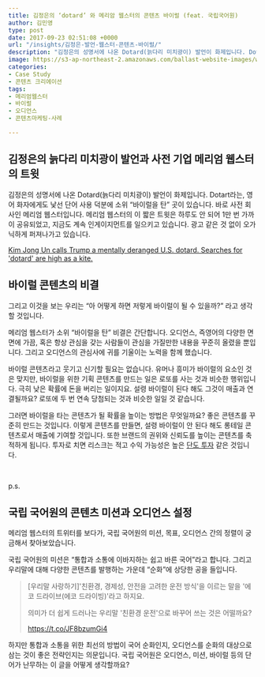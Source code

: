 ```yaml
---
title: 김정은의 ‘dotard’ 와 메리암 웹스터의 콘텐츠 바이럴 (feat. 국립국어원)
author: 김민영
type: post
date: 2017-09-23 02:51:08 +0000
url: "/insights/김정은-발언-웹스터-콘텐츠-바이럴/"
description: "김정은의 성명서에 나온 Dotard(늙다리 미치광이) 발언이 화제입니다. Dotart라는, 영어 화자에게도 낯선 단어 사용 덕분에 소위 “바이럴을 탄” 곳이 있습니다. 바로 사전 회사인 메리엄 웹스터입니다. 메리엄 웹스터 바이럴의 비결을 짧게 설명합니다."
image: https://s3-ap-northeast-2.amazonaws.com/ballast-website-images/wp-content/uploads/2017/09/23120210/%EC%9B%B9%EC%8A%A4%ED%84%B0-%EB%B0%94%EC%9D%B4%EB%9F%B4-%EC%BD%98%ED%85%90%EC%B8%A0.jpeg
categories:
- Case Study
- 콘텐츠 크리에이션
tags:
- 메리엄웹스터
- 바이럴
- 오디언스
- 콘텐츠마케팅-사례

---
```

## 김정은의 늙다리 미치광이 발언과 사전 기업 메리엄 웹스터의 트윗

김정은의 성명서에 나온 Dotard(늙다리 미치광이) 발언이 화제입니다. Dotart라는, 영어 화자에게도 낯선 단어 사용 덕분에 소위 “바이럴을 탄” 곳이 있습니다. 바로 사전 회사인 메리엄 웹스터입니다. 메리엄 웹스터의 이 짧은 트윗은 하루도 안 되어 1만 번 가까이 공유되었고, 지금도 계속 인게이지먼트를 일으키고 있습니다. 광고 같은 것 없이 오가닉하게 퍼져나가고 있습니다. 

[Kim Jong Un calls Trump a mentally deranged U.S. dotard. Searches for 'dotard' are high as a kite.](https://t.co/HztPoLSjXi) 

## 바이럴 콘텐츠의 비결

그리고 이것을 보는 우리는 “아 어떻게 하면 저렇게 바이럴이 될 수 있을까?” 라고 생각할 것입니다.

메리엄 웹스터가 소위 “바이럴을 탄” 비결은 간단합니다. 오디언스, 즉영어의 다양한 면면에 가끔, 혹은 항상 관심을 갖는 사람들이 관심을 가질만한 내용을 꾸준히 올렸을 뿐입니다. 그리고 오디언스의 관심사에 귀를 기울이는 노력을 함께 했습니다.

바이럴 콘텐츠라고 웃기고 신기할 필요는 없습니다. 유머나 흥미가 바이럴의 요소인 것은 맞지만, 바이럴을 위한 기획 콘텐츠를 만드는 일은 로또를 사는 것과 비슷한 행위입니다. 극히 낮은 확률에 돈을 버리는 일이지요. 설령 바이럴이 된다 해도 그것이 매출과 연결될까요? 로또에 두 번 연속 당첨되는 것과 비슷한 일일 것 같습니다.

그러면 바이럴을 타는 콘텐츠가 될 확률을 높이는 방법은 무엇일까요? 좋은 콘텐츠를 꾸준히 만드는 것입니다. 이렇게 콘텐츠를 만들면, 설령 바이럴이 안 된다 해도 롱테일 콘텐츠로서 매출에 기여할 것입니다. 또한 브랜드의 권위와 신뢰도를 높이는 콘텐츠를 축적하게 됩니다. 투자로 치면 리스크는 적고 수익 가능성은 높은 [단도 투자](https://www.amazon.com/Dhandho-Investor-Low-Risk-Method-Returns/dp/047004389X) 같은 것입니다.

 

p.s.

## 국립 국어원의 콘텐츠 미션과 오디언스 설정

메리엄 웹스터의 트위터를 보다가, 국립 국어원의 미션, 목표, 오디언스 간의 정렬이 궁금해서 찾아보았습니다.

국립 국어원의 미션은 “통합과 소통에 이바지하는 쉽고 바른 국어”라고 합니다. 그리고 우리말에 대해 다양한 콘텐츠를 발행하는 가운데 “순화”에 상당한 공을 들입니다.

>  \[우리말 사랑하기\]'친환경, 경제성, 안전을 고려한 운전 방식'을 이르는 말을 '에코 드라이브(에코 드라이빙)'라고 하지요. 
>
> 의미가 더 쉽게 드러나는 우리말 '친환경 운전'으로 바꾸어 쓰는 것은 어떨까요?
>
> https://t.co/JF8bzumGi4

하지만 통합과 소통을 위한 최선의 방법이 국어 순화인지, 오디언스를 순화의 대상으로 삼는 것이 좋은 전략인지는 의문입니다. 국립 국어원은 오디언스, 미션, 바이럴 등의 단어가 난무하는 이 글을 어떻게 생각할까요?